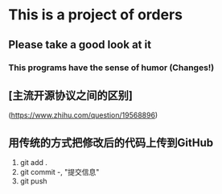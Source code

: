 # This is a project of orders 

## Please take a good look at it

### This programs have the sense of humor (Changes!)

## [主流开源协议之间的区别]
(https://www.zhihu.com/question/19568896)

## 用传统的方式把修改后的代码上传到GitHub

1. git add . 
2. git commit -, "提交信息"
3. git push